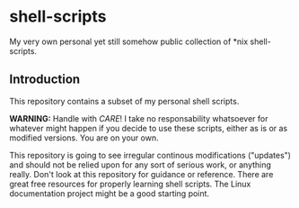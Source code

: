 shell-scripts
=============

My very own personal yet still somehow public collection of *nix shell-scripts.


Introduction
------------

This repository contains a subset of my personal shell scripts.

**WARNING:** Handle with *CARE*!
I take no responsability whatsoever for whatever might happen if you decide to
use these scripts, either as is or as modified versions.  You are on your own.

This repository is going to see irregular continous modifications ("updates")
and should not be relied upon for any sort of serious work, or anything really.
Don't look at this repository for guidance or reference.  There are great free
resources for properly learning shell scripts.  The Linux documentation project
might be a good starting point.


